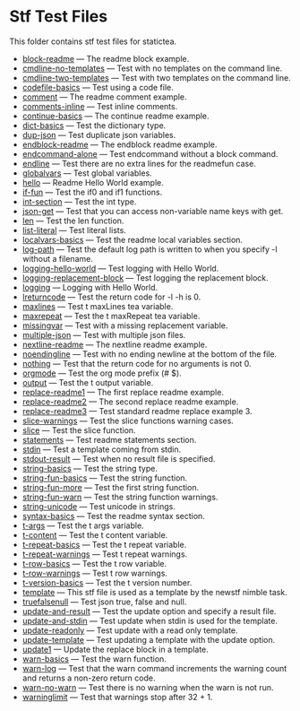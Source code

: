 # Stf Test Files

This folder contains stf test files for statictea.

* [block-readme](../testfiles/block-readme.stf.md) &mdash; The readme block example.
* [cmdline-no-templates](../testfiles/cmdline-no-templates.stf.md) &mdash; Test with no templates on the command line.
* [cmdline-two-templates](../testfiles/cmdline-two-templates.stf.md) &mdash; Test with two templates on the command line.
* [codefile-basics](../testfiles/codefile-basics.stf.md) &mdash; Test using a code file.
* [comment](../testfiles/comment.stf.md) &mdash; The readme comment example.
* [comments-inline](../testfiles/comments-inline.stf.md) &mdash; Test inline comments.
* [continue-basics](../testfiles/continue-basics.stf.md) &mdash; The continue readme example.
* [dict-basics](../testfiles/dict-basics.stf.md) &mdash; Test the dictionary type.
* [dup-json](../testfiles/dup-json.stf.md) &mdash; Test duplicate json variables.
* [endblock-readme](../testfiles/endblock-readme.stf.md) &mdash; The endblock readme example.
* [endcommand-alone](../testfiles/endcommand-alone.stf.md) &mdash; Test endcommand without a block command.
* [endline](../testfiles/endline.stf.md) &mdash; Test there are no extra lines for the readmefun case.
* [globalvars](../testfiles/globalvars.stf.md) &mdash; Test global variables.
* [hello](../testfiles/hello.stf.md) &mdash; Readme Hello World example.
* [if-fun](../testfiles/if-fun.stf.md) &mdash; Test the if0 and if1 functions.
* [int-section](../testfiles/int-section.stf.md) &mdash; Test the int type.
* [json-get](../testfiles/json-get.stf.md) &mdash; Test that you can access non-variable name keys with get.
* [len](../testfiles/len.stf.md) &mdash; Test the len function.
* [list-literal](../testfiles/list-literal.stf.md) &mdash; Test literal lists.
* [localvars-basics](../testfiles/localvars-basics.stf.md) &mdash; Test the readme local variables section.
* [log-path](../testfiles/log-path.stf.md) &mdash; Test the default log path is written to when you specify -l without a
filename.
* [logging-hello-world](../testfiles/logging-hello-world.stf.md) &mdash; Test logging with Hello World.
* [logging-replacement-block](../testfiles/logging-replacement-block.stf.md) &mdash; Test logging the replacement block.
* [logging](../testfiles/logging.stf.md) &mdash; Logging with Hello World.
* [lreturncode](../testfiles/lreturncode.stf.md) &mdash; Test the return code for -l -h is 0.
* [maxlines](../testfiles/maxlines.stf.md) &mdash; Test t maxLines tea variable.
* [maxrepeat](../testfiles/maxrepeat.stf.md) &mdash; Test the t maxRepeat tea variable.
* [missingvar](../testfiles/missingvar.stf.md) &mdash; Test with a missing replacement variable.
* [multiple-json](../testfiles/multiple-json.stf.md) &mdash; Test with multiple json files.
* [nextline-readme](../testfiles/nextline-readme.stf.md) &mdash; The nextline readme example.
* [noendingline](../testfiles/noendingline.stf.md) &mdash; Test with no ending newline at the bottom of the file.
* [nothing](../testfiles/nothing.stf.md) &mdash; Test that the return code for no arguments is not 0.
* [orgmode](../testfiles/orgmode.stf.md) &mdash; Test the org mode prefix (# $).
* [output](../testfiles/output.stf.md) &mdash; Test the t output variable.
* [replace-readme1](../testfiles/replace-readme1.stf.md) &mdash; The first replace readme example.
* [replace-readme2](../testfiles/replace-readme2.stf.md) &mdash; The second replace readme example.
* [replace-readme3](../testfiles/replace-readme3.stf.md) &mdash; Test standard readme replace example 3.
* [slice-warnings](../testfiles/slice-warnings.stf.md) &mdash; Test the slice functions warning cases.
* [slice](../testfiles/slice.stf.md) &mdash; Test the slice function.
* [statements](../testfiles/statements.stf.md) &mdash; Test readme statements section.
* [stdin](../testfiles/stdin.stf.md) &mdash; Test a template coming from stdin.
* [stdout-result](../testfiles/stdout-result.stf.md) &mdash; Test when no result file is specified.
* [string-basics](../testfiles/string-basics.stf.md) &mdash; Test the string type.
* [string-fun-basics](../testfiles/string-fun-basics.stf.md) &mdash; Test the string function.
* [string-fun-more](../testfiles/string-fun-more.stf.md) &mdash; Test the first string function.
* [string-fun-warn](../testfiles/string-fun-warn.stf.md) &mdash; Test the string function warnings.
* [string-unicode](../testfiles/string-unicode.stf.md) &mdash; Test unicode in strings.
* [syntax-basics](../testfiles/syntax-basics.stf.md) &mdash; Test the readme syntax section.
* [t-args](../testfiles/t-args.stf.md) &mdash; Test the t args variable.
* [t-content](../testfiles/t-content.stf.md) &mdash; Test the t content variable.
* [t-repeat-basics](../testfiles/t-repeat-basics.stf.md) &mdash; Test the t repeat variable.
* [t-repeat-warnings](../testfiles/t-repeat-warnings.stf.md) &mdash; Test t repeat warnings.
* [t-row-basics](../testfiles/t-row-basics.stf.md) &mdash; Test the t row variable.
* [t-row-warnings](../testfiles/t-row-warnings.stf.md) &mdash; Test t row warnings.
* [t-version-basics](../testfiles/t-version-basics.stf.md) &mdash; Test the t version number.
* [template](../testfiles/template.stf.md) &mdash; This stf file is used as a template by the newstf nimble task.
* [truefalsenull](../testfiles/truefalsenull.stf.md) &mdash; Test json true, false and null.
* [update-and-result](../testfiles/update-and-result.stf.md) &mdash; Test the update option and specify a result file.
* [update-and-stdin](../testfiles/update-and-stdin.stf.md) &mdash; Test update when stdin is used for the template.
* [update-readonly](../testfiles/update-readonly.stf.md) &mdash; Test update with a read only template.
* [update-template](../testfiles/update-template.stf.md) &mdash; Test updating a template with the update option.
* [update1](../testfiles/update1.stf.md) &mdash; Update the replace block in a template.
* [warn-basics](../testfiles/warn-basics.stf.md) &mdash; Test the warn function.
* [warn-log](../testfiles/warn-log.stf.md) &mdash; Test that the warn command increments the warning count and returns a
non-zero return code.
* [warn-no-warn](../testfiles/warn-no-warn.stf.md) &mdash; Test there is no warning when the warn is not run.
* [warninglimit](../testfiles/warninglimit.stf.md) &mdash; Test that warnings stop after 32 + 1.

